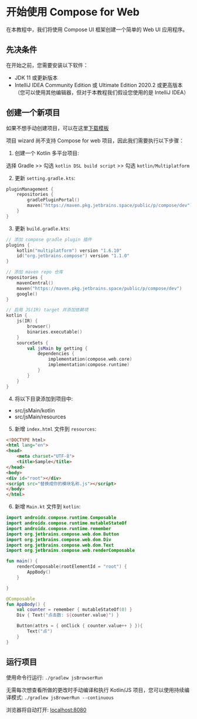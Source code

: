 # 开始使用 Compose for Web

在本教程中，我们将使用 Compose UI 框架创建一个简单的 Web UI 应用程序。

## 先决条件

在开始之前，您需要安装以下软件：

- JDK 11 或更新版本
- IntelliJ IDEA Community Edition 或 Ultimate Edition 2020.2 或更高版本（您可以使用其他编辑器，但对于本教程我们假设您使用的是 IntelliJ IDEA）

## 创建一个新项目

如果不想手动创建项目，可以在这里[下载模板](https://github.com/tinytinycn/learn-compose-for-web)

项目 wizard 尚不支持 Compose for web 项目，因此我们需要执行以下步骤：

1. 创建一个 Kotlin 多平台项目:

选择 Gradle >> 勾选 `kotlin DSL build script` >> 勾选 `kotlin/Multiplatform`

2. 更新 `setting.gradle.kts`:

```kotlin
pluginManagement {
    repositories {
        gradlePluginPortal()
        maven("https://maven.pkg.jetbrains.space/public/p/compose/dev")
    }
}
```

3. 更新 `build.gradle.kts`:

```kotlin
// 添加 compose gradle plugin 插件
plugins {
    kotlin("multiplatform") version "1.6.10"
    id("org.jetbrains.compose") version "1.1.0"
}

// 添加 maven repo 仓库
repositories {
    mavenCentral()
    maven("https://maven.pkg.jetbrains.space/public/p/compose/dev")
    google()
}

// 启用 JS(IR) target 并添加依赖项
kotlin {
    js(IR) {
        browser()
        binaries.executable()
    }
    sourceSets {
        val jsMain by getting {
            dependencies {
                implementation(compose.web.core)
                implementation(compose.runtime)
            }
        }
    }
}
```

4. 将以下目录添加到项目中:

- src/jsMain/kotlin
- src/jsMain/resources

5. 新增 `index.html` 文件到 `resources`:

```html
<!DOCTYPE html>
<html lang="en">
<head>
    <meta charset="UTF-8">
    <title>Sample</title>
</head>
<body>
<div id="root"></div>
<script src="替换成你的模块名称.js"></script>
</body>
</html>
```

6. 新增 `Main.kt` 文件到 `kotlin`:

```kotlin
import androidx.compose.runtime.Composable
import androidx.compose.runtime.mutableStateOf
import androidx.compose.runtime.remember
import org.jetbrains.compose.web.dom.Button
import org.jetbrains.compose.web.dom.Div
import org.jetbrains.compose.web.dom.Text
import org.jetbrains.compose.web.renderComposable

fun main() {
    renderComposable(rootElementId = "root") {
        AppBody()
    }

}

@Composable
fun AppBody() {
    val counter = remember { mutableStateOf(0) }
    Div { Text("点击数: ${counter.value}") }

    Button(attrs = { onClick { counter.value++ } }){
        Text("点")
    }
}
```

## 运行项目

使用命令行运行: `./gradlew jsBrowserRun`

无需每次想查看所做的更改时手动编译和执行 Kotlin/JS 项目，您可以使用持续编译模式: `./gradlew jsBrowerRun --continuous`

浏览器将自动打开: [localhost:8080](http://localhost:8080)